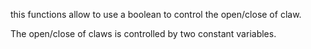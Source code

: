 this functions allow to use a boolean to control the open/close of claw.

The open/close of claws is controlled by two constant variables.

